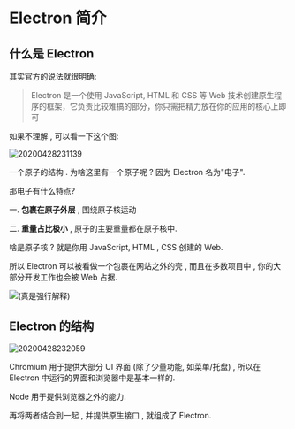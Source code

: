 # Electron 简介

## 什么是 Electron

其实官方的说法就很明确:

> Electron 是一个使用 JavaScript, HTML 和 CSS 等 Web 技术创建原生程序的框架，它负责比较难搞的部分，你只需把精力放在你的应用的核心上即可

如果不理解 , 可以看一下这个图:

![20200428231139](https://static.wzdxy.com/img/20200428231139.png)

一个原子的结构 . 为啥这里有一个原子呢 ? 因为 Electron 名为"电子".

那电子有什么特点?

一. **包裹在原子外层** , 围绕原子核运动

二. **重量占比极小** , 原子的主要重量都在原子核中.

啥是原子核 ? 就是你用 JavaScript, HTML , CSS 创建的 Web.

所以 Electron 可以被看做一个包裹在网站之外的壳 , 而且在多数项目中 , 你的大部分开发工作也会被 Web 占据.

![(真是强行解释)](<https://static.wzdxy.com/img/(真是强行解释).png>)

## Electron 的结构

![20200428232059](https://static.wzdxy.com/img/20200428232059.png)

Chromium 用于提供大部分 UI 界面 (除了少量功能, 如菜单/托盘) , 所以在 Electron 中运行的界面和浏览器中是基本一样的.

Node 用于提供浏览器之外的能力.

再将两者结合到一起 , 并提供原生接口 , 就组成了 Electron.
